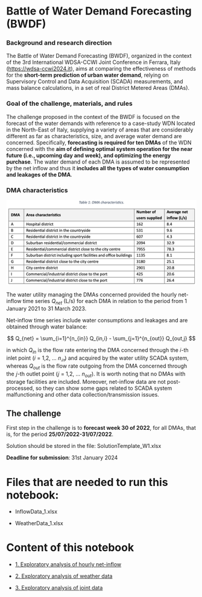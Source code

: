 # Battle of Water Demand Forecasting (BWDF)


### Background and research direction
The Battle of Water Demand Forecasting (BWDF), organized in the context of the 3rd International WDSA-CCWI Joint Conference in Ferrara, Italy (https://wdsa-ccwi2024.it), aims at comparing the effectiveness of methods for the **short-term prediction of urban water demand**, relying on Supervisory Control and Data Acquisition (SCADA) measurements, and mass balance calculations, in a set of real District Metered Areas (DMAs).

### Goal of the challenge, materials, and rules
The challenge proposed in the context of the BWDF is focused on the forecast of the water demands with reference to a case-study WDN located in the North-East of Italy, supplying a variety of areas that are considerably different as far as characteristics, size, and average water demand are concerned. Specifically, **forecasting is required for ten DMAs** of the WDN concerned with the **aim of defining optimal system operation for the near future (i.e., upcoming day and week), and optimizing the energy purchase**. The water demand of each DMA is assumed to be represented by the net inflow and thus it **includes all the types of water consumption and leakages of the DMA**.

### DMA characteristics
![DMA_characteristics](./documents/DMA_characteristics.png)

The water utility managing the DMAs concerned provided the hourly net-inflow time series $Q_{net}$ (L/s) for each DMA in relation to the period from 1 January 2021 to 31 March 2023. 

Net-inflow time series include water consumptions and leakages and are obtained through water balance:

$$
Q_{net} = \sum_{i=1}^{n_{in}} Q_{in,i} - \sum_{j=1}^{n_{out}} Q_{out,j}
$$



in which $Q_{in}$ is the flow rate entering the DMA concerned through the 𝑖-th inlet point (𝑖 = 1,2, ... $n_{𝑖𝑛}$) and acquired by the water utility SCADA system, whereas $Q_{out}$ is the flow rate outgoing from the DMA concerned through the 𝑗-th outlet point (𝑗 = 1,2, ... $n_{out}$). It is worth noting that no DMAs with storage facilities are included. Moreover, net-inflow data are not post-processed, so they can show some gaps related to SCADA system malfunctioning and other data collection/transmission issues.

## The challenge

First step in the challenge is to **forecast week 30 of 2022**, for all DMAs, that is, for the period **25/07/2022-31/07/2022**.

Solution should be stored in the file: SolutionTemplate_W1.xlsx

**Deadline for submission**: 31st January 2024

# Files that are needed to run this notebook:

* InflowData_1.xlsx

* WeatherData_1.xlsx

# Content of this notebook

* [1. Exploratory analysis of hourly net-inflow](#sec:eda_net_inflow)

* [2. Exploratory analysis of weather data](#sec:eda_weather)

* [3. Exploratory analysis of joint data](#sec:eda_joint)
